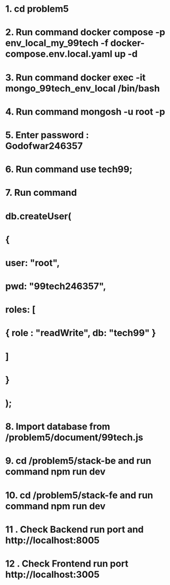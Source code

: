 # 1. cd problem5
# 2. Run command docker compose -p env_local_my_99tech -f docker-compose.env.local.yaml up -d
# 3. Run command docker exec -it mongo_99tech_env_local /bin/bash
# 4. Run command mongosh -u root -p
# 5. Enter password : Godofwar246357
# 6. Run command use tech99;
# 7. Run command 
#            db.createUser(
#               {
#                   user: "root",
#                   pwd: "99tech246357",
#                   roles: [
#                           { role : "readWrite", db: "tech99" }
#                          ]
#               }
#           );
# 8. Import database from /problem5/document/99tech.js
# 9.    cd /problem5/stack-be and run command npm run dev
# 10.   cd /problem5/stack-fe and run command npm run dev
# 11 .  Check Backend run port and http://localhost:8005
# 12 .  Check Frontend run port http://localhost:3005